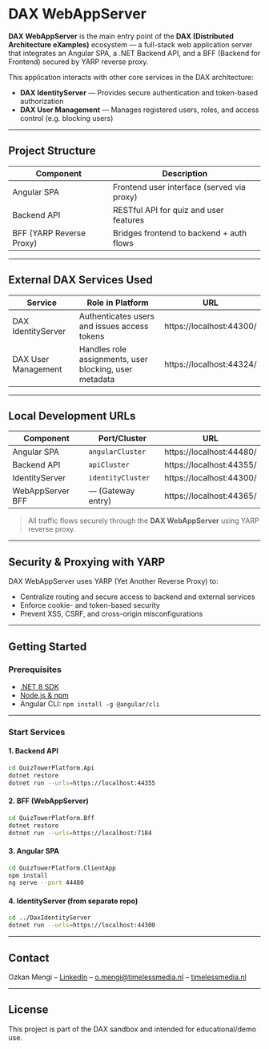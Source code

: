 # DAX WebAppServer

**DAX WebAppServer** is the main entry point of the **DAX (Distributed Architecture eXamples)** ecosystem — a full-stack web application server that integrates an Angular SPA, a .NET Backend API, and a BFF (Backend for Frontend) secured by YARP reverse proxy.

This application interacts with other core services in the DAX architecture:

- **DAX IdentityServer** — Provides secure authentication and token-based authorization
- **DAX User Management** — Manages registered users, roles, and access control (e.g. blocking users)

---

## Project Structure

| Component                  | Description                                |
|---------------------------|--------------------------------------------|
| Angular SPA               | Frontend user interface (served via proxy) |
| Backend API               | RESTful API for quiz and user features     |
| BFF (YARP Reverse Proxy)  | Bridges frontend to backend + auth flows   |

---

## External DAX Services Used

| Service               | Role in Platform                                      | URL                         |
|-----------------------|--------------------------------------------------------|------------------------------|
| DAX IdentityServer    | Authenticates users and issues access tokens          | https://localhost:44300/     |
| DAX User Management   | Handles role assignments, user blocking, user metadata| https://localhost:44324/     |

---

## Local Development URLs

| Component       | Port/Cluster         | URL                          |
|------------------|----------------------|-------------------------------|
| Angular SPA      | `angularCluster`     | https://localhost:44480/      |
| Backend API      | `apiCluster`         | https://localhost:44355/      |
| IdentityServer   | `identityCluster`    | https://localhost:44300/      |
| WebAppServer BFF | — (Gateway entry)    | https://localhost:44365/      |

> All traffic flows securely through the **DAX WebAppServer** using YARP reverse proxy.

---

## Security & Proxying with YARP

DAX WebAppServer uses YARP (Yet Another Reverse Proxy) to:

- Centralize routing and secure access to backend and external services
- Enforce cookie- and token-based security
- Prevent XSS, CSRF, and cross-origin misconfigurations

---

## Getting Started

### Prerequisites

- [.NET 8 SDK](https://dotnet.microsoft.com/)
- [Node.js & npm](https://nodejs.org/)
- Angular CLI: `npm install -g @angular/cli`

---

### Start Services

#### 1. Backend API

```bash
cd QuizTowerPlatform.Api
dotnet restore
dotnet run --urls=https://localhost:44355
```

#### 2. BFF (WebAppServer)

```bash
cd QuizTowerPlatform.Bff
dotnet restore
dotnet run --urls=https://localhost:7184
```

#### 3. Angular SPA

```bash
cd QuizTowerPlatform.ClientApp
npm install
ng serve --port 44480
```

#### 4. IdentityServer (from separate repo)

```bash
cd ../DaxIdentityServer
dotnet run --urls=https://localhost:44300
```

---

## Contact

Ozkan Mengi – [LinkedIn](https://linkedin.com/in/mengio1990) – o.mengi@timelessmedia.nl – [timelessmedia.nl](https://timelessmedia.nl)

---

## License

This project is part of the DAX sandbox and intended for educational/demo use.

